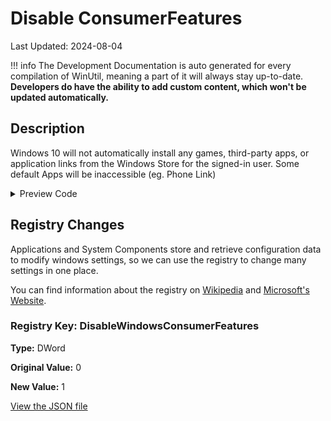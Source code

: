 ﻿# Disable ConsumerFeatures

Last Updated: 2024-08-04


!!! info
     The Development Documentation is auto generated for every compilation of WinUtil, meaning a part of it will always stay up-to-date. **Developers do have the ability to add custom content, which won't be updated automatically.**


## Description

Windows 10 will not automatically install any games, third-party apps, or application links from the Windows Store for the signed-in user. Some default Apps will be inaccessible (eg. Phone Link)

<!-- BEGIN CUSTOM CONTENT -->

<!-- END CUSTOM CONTENT -->

<details>
<summary>Preview Code</summary>

```json
{
    "Content":  "Disable ConsumerFeatures",
    "Description":  "Windows 10 will not automatically install any games, third-party apps, or application links from the Windows Store for the signed-in user. Some default Apps will be inaccessible (eg. Phone Link)",
    "category":  "Essential Tweaks",
    "link":  "https://christitustech.github.io/winutil/dev/tweaks/Essential-Tweaks/ConsumerFeatures",
    "panel":  "1",
    "Order":  "a003_",
    "registry":  [
                     {
                         "Path":  "HKLM:\\SOFTWARE\\Policies\\Microsoft\\Windows\\CloudContent",
                         "OriginalValue":  "0",
                         "Name":  "DisableWindowsConsumerFeatures",
                         "Value":  "1",
                         "Type":  "DWord"
                     }
                 ]
}
```
</details>

## Registry Changes
Applications and System Components store and retrieve configuration data to modify windows settings, so we can use the registry to change many settings in one place.

You can find information about the registry on [Wikipedia](https://www.wikiwand.com/en/Windows_Registry) and [Microsoft's Website](https://learn.microsoft.com/en-us/windows/win32/sysinfo/registry).
### Registry Key: DisableWindowsConsumerFeatures
**Type:** DWord

**Original Value:** 0

**New Value:** 1


<!-- BEGIN SECOND CUSTOM CONTENT -->

<!-- END SECOND CUSTOM CONTENT -->

[View the JSON file](https://github.com/ChrisTitusTech/winutil/tree/main/config/tweaks.json)

